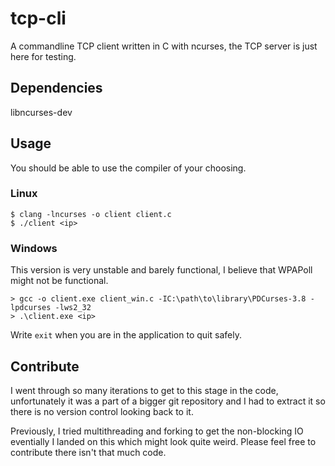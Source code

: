 # tcp-cli
A commandline TCP client written in C with ncurses, the TCP server is just here for testing.

## Dependencies
libncurses-dev

## Usage
You should be able to use the compiler of your choosing.
### Linux
```console
$ clang -lncurses -o client client.c
$ ./client <ip>
```
### Windows
This version is very unstable and barely functional, I believe that WPAPoll might not be functional.
```console
> gcc -o client.exe client_win.c -IC:\path\to\library\PDCurses-3.8 -lpdcurses -lws2_32
> .\client.exe <ip>
```

Write ```exit``` when you are in the application to quit safely.

## Contribute
I went through so many iterations to get to this stage in the code, unfortunately it was a part of a bigger git repository and I had to extract it so there is no version control looking back to it.

Previously, I tried multithreading and forking to get the non-blocking IO eventially I landed on this which might look quite weird. Please feel free to contribute there isn't that much code.
